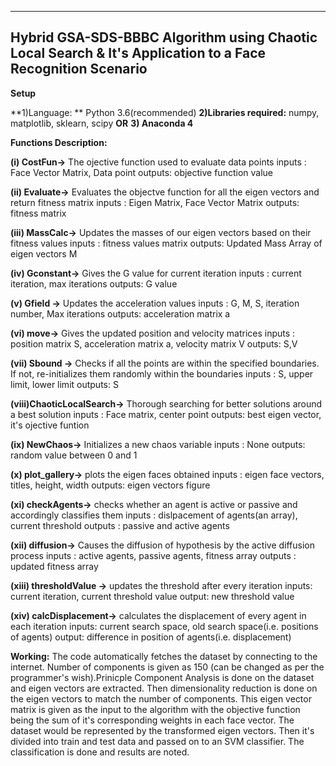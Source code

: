 ------------------------------------------------------------------------------------------------------
Hybrid GSA-SDS-BBBC Algorithm using Chaotic Local Search & It's Application to a Face Recognition Scenario
------------------------------------------------------------------------------------------------------

**Setup**

**1)Language: ** Python 3.6(recommended)
**2)Libraries required:** numpy, matplotlib, sklearn, scipy
**OR**
**3) Anaconda 4**

**Functions Description:** 
          
**(i) CostFun->**  The ojective function used to evaluate data   points
	inputs : Face Vector Matrix, Data point
	outputs: objective function value
                
**(ii) Evaluate->**  Evaluates the objectve function for all the eigen vectors and return fitness matrix
	inputs : Eigen Matrix, Face Vector Matrix
	outputs: fitness matrix
	        
**(iii) MassCalc->**  Updates the masses of our eigen vectors based on their fitness values
	inputs : fitness values matrix
	outputs: Updated Mass Array of eigen vectors M
	   
**(iv)  Gconstant->**  Gives the G value for current iteration
	inputs : current iteration, max iterations
	outputs: G value
	         
**(v) Gfield ->**  Updates the acceleration values
	inputs : G, M, S, iteration number, Max iterations
	outputs: acceleration matrix a
	        
**(vi)  move->**  Gives the updated position and velocity matrices
	inputs : position matrix S, acceleration matrix a, velocity matrix V
	outputs: S,V

**(vii) Sbound ->**  Checks if all the points are within the specified boundaries. 
                If not, re-initializes them randomly within the boundaries
	inputs : S, upper limit, lower limit
	outputs: S

**(viii)ChaoticLocalSearch->**  Thorough searching for better solutions around a best solution
	inputs : Face matrix, center point
	outputs: best eigen vector, it's ojective funtion
	       
**(ix)  NewChaos->**  Initializes a new chaos variable
	inputs : None
	outputs: random value between 0 and 1

**(x) plot_gallery->**  plots the eigen faces obtained
	inputs : eigen face vectors, titles, height, width
	outputs: eigen vectors figure

**(xi) checkAgents->** checks whether an agent is active or passive and accordingly classifies them
	inputs : dislpacement of agents(an array), current threshold 
	outputs : passive and active agents
	   
**(xii) diffusion->** Causes the diffusion of hypothesis by the active diffusion process
	inputs : active agents, passive agents, fitness array
	outputs : updated fitness array

**(xiii) thresholdValue ->** updates the threshold after every iteration
	inputs: current iteration, current threshold value
	output: new threshold value

**(xiv) calcDisplacement->** calculates the displacement of every agent in each iteration
	inputs: current search space, old search space(i.e. positions of agents)
	output: difference in position of agents(i.e. displacement) 

**Working:** 
	The code automatically fetches the dataset by connecting to the internet. Number of components is given as 150 (can be changed as per the programmer's wish).Prinicple Component Analysis is done on the dataset and eigen vectors are extracted. Then dimensionality reduction is done on the eigen vectors to match the number of components. This eigen vector matrix is given as the input to the algorithm with the objective function being the sum of it's corresponding weights in each face vector. The dataset would be represented by the transformed eigen vectors. Then it's divided into train and test data and passed on to an SVM classifier. The classification is done and results are noted.

